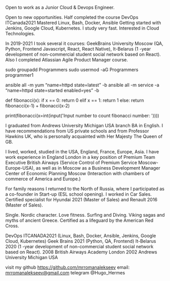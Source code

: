 Open to work as a Junior Cloud & Devops Engineer.

Open to new opportunities. Half completed the course DevOps ITCanada2021 Mastered Linux, Bash, Docker, Ansible Getting started with Jenkins, Google Cloud, Kubernetes. I study very fast. Interested in Cloud Technologies.

In 2019-2021 I took several it courses: GeekBrains University Moscow (QA, Python, Frontend Javascript, React, React Native), It-Belarus (1 -year development of non-commercial student social network based on React). Also I completed Atlassian Agile Product Manager course. 

sudo groupadd Programmers
sudo usermod -aG Programmers programmer1

ansible all -m yum “name=httpd state=latest” -b
ansible all -m service -a “name=httpd state=started enabled=yes” -b

def fibonacci(x):
    if x == 0:
        return 0
    elif x == 1:
        return 1
    else:
        return fibonacci(x-1) + fibonacci(x-2)
        
print(fibonacci(x=int(input('Input number to count fibonacci number: '))))

I graduated from Andrews University Michigan USA branch
BA in English. I have recommendations from US private schools and from Professor Hawkins UK, who is personally acquainted with Her Majesty The Queen of GB.

I lived, worked, studied in the USA, England, France, Europe, Asia. I have work experience in England London in a key position of Premium Team Executive British Airways (Service Control of Premium Service Moscow-Europe-USA), as well as in Moscow as a Business Development Manager Center of Economic Planning Moscow (Interaction with chambers of commerce of America and Europe.) 

For family reasons I returned to the North of Russia, where I participated as a co-founder in Start-up (ESL school opening). I worked in Car Sales. Certified specialist for Hyundai 2021 (Master of Sales) and Renault 2016 (Master of Sales).

Single. Nordic character. Love fitness. Surfing and Diving. Viking sagas and myths of ancient Greece.  Certified as a lifeguard by the American Red Cross.

DevOps ITCANADA2021 (Linux, Bash, Docker, Ansible, Jenkins, Google Cloud, Kubernetes) 
Geek Brains 2021 (Python, QA, Frontend)
It-Belarus 2020 (1 -year development of non-commercial student social network based on React). 
2008 British Airways Academy London
2002 Andrews University Michigan USA

visit my github https://github.com/mrromanalekseev 
email: mrromanalekseev@gmail.com
telegram @Hugo_Hermes
